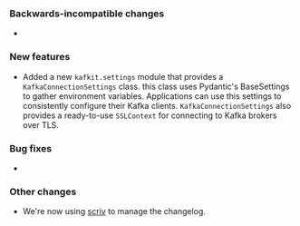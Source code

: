 ### Backwards-incompatible changes

-

### New features

- Added a new `kafkit.settings` module that provides a `KafkaConnectionSettings` class. this class uses Pydantic's BaseSettings to gather environment variables. Applications can use this settings to consistently configure their Kafka clients. `KafkaConnectionSettings` also provides a ready-to-use `SSLContext` for connecting to Kafka brokers over TLS.

### Bug fixes

-

### Other changes

- We're now using [scriv](https://scriv.readthedocs.io) to manage the changelog.
